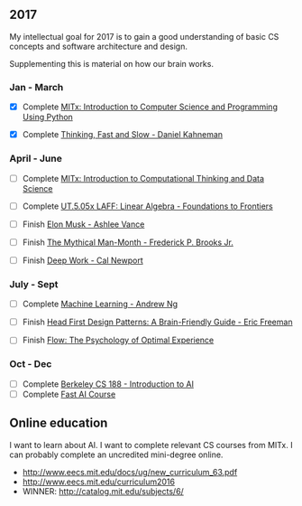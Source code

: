 ## 2017

My intellectual goal for 2017 is to gain a good understanding of basic CS concepts and software architecture and design.

Supplementing this is material on how our brain works.

### Jan - March

- [x] Complete [MITx: Introduction to Computer Science and Programming Using Python](https://www.edx.org/course/introduction-computer-science-mitx-6-00-1x-9#!)

- [x] Complete [Thinking, Fast and Slow - Daniel Kahneman](https://www.amazon.com/Thinking-Fast-Slow-Daniel-Kahneman-ebook/dp/B00555X8OA/ref=tmm_kin_swatch_0?_encoding=UTF8&qid=&sr=)

### April - June

- [ ] Complete [MITx: Introduction to Computational Thinking and Data Science](https://www.edx.org/course/introduction-computational-thinking-data-mitx-6-00-2x-5)

- [ ] Complete [UT.5.05x LAFF: Linear Algebra - Foundations to Frontiers](https://www.edx.org/course/linear-algebra-foundations-frontiers-utaustinx-ut-5-05x)

- [ ] Finish [Elon Musk - Ashlee Vance](https://www.amazon.com/Elon-Musk-SpaceX-Fantastic-Future/dp/0062301233)

- [ ] Finish [The Mythical Man-Month - Frederick P. Brooks Jr.](https://www.amazon.com/Mythical-Man-Month-Software-Engineering-Anniversary/dp/0201835959)

- [ ] Finish [Deep Work - Cal Newport](https://www.amazon.com/Deep-Work-Focused-Success-Distracted/dp/1455586692)

### July - Sept

- [ ] Complete [Machine Learning - Andrew Ng](https://www.coursera.org/learn/machine-learning)

- [ ] Finish [Head First Design Patterns: A Brain-Friendly Guide - Eric Freeman](https://www.amazon.com/gp/product/0596007124/ref=as_li_qf_sp_asin_il_tl?ie=UTF8&tag=farenda-20&camp=1789&creative=9325&linkCode=as2&creativeASIN=0596007124&linkId=92778db451fcc7856872d6d562e82549)

- [ ] Finish [Flow: The Psychology of Optimal Experience](https://www.amazon.com/Flow-Psychology-Experience-Perennial-Classics/dp/0061339202/ref=sr_1_1?s=books&ie=UTF8&qid=1484295829&sr=1-1&keywords=flow)

### Oct - Dec
- [ ] Complete [Berkeley CS 188 - Introduction to AI](http://ai.berkeley.edu/home.html)
- [ ] Complete [Fast AI Course](http://course.fast.ai)

## Online education

I want to learn about AI.
I want to complete relevant CS courses from MITx. I can probably complete an uncredited mini-degree online.

 * http://www.eecs.mit.edu/docs/ug/new_curriculum_63.pdf
 * http://www.eecs.mit.edu/curriculum2016
 * WINNER: http://catalog.mit.edu/subjects/6/
